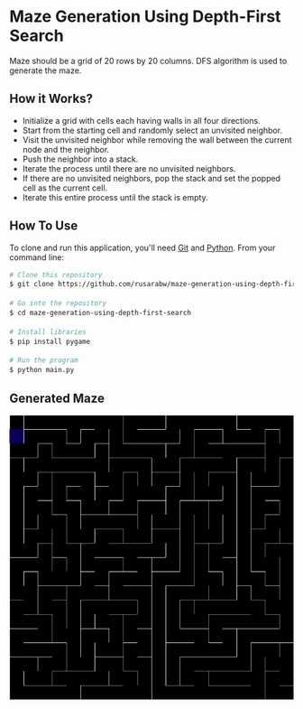 
# Maze Generation Using Depth-First Search

Maze should be a grid of 20 rows by 20 columns. DFS algorithm is used to generate the maze. 


## How it Works?

* Initialize a grid with cells each having walls in all four directions.
* Start from the starting cell and randomly select an unvisited neighbor.
* Visit the unvisited neighbor while removing the wall between the current node and the neighbor.
* Push the neighbor into a stack.
* Iterate the process until there are no unvisited neighbors.
* If there are no unvisited neighbors, pop the stack and set the popped cell as the current cell.
* Iterate this entire process until the stack is empty.

## How To Use

To clone and run this application, you'll need [Git](https://git-scm.com) and [Python](https://www.python.org/downloads/). From your command line:

```bash
# Clone this repository
$ git clone https://github.com/rusarabw/maze-generation-using-depth-first-search.git

# Go into the repository
$ cd maze-generation-using-depth-first-search

# Install libraries
$ pip install pygame

# Run the program
$ python main.py

```

## Generated Maze

![Generated Maze](https://github.com/rusarabw/maze-generation-using-depth-first-search/blob/master/screenshot.jpeg?raw=true)



